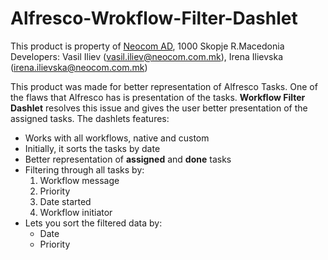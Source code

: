 # Alfresco-Wrokflow-Filter-Dashlet<br/>
This product is property of <a href="www.neocom.mk" target="blank">Neocom AD</a>, 1000 Skopje R.Macedonia<br/>
Developers: 
Vasil Iliev (vasil.iliev@neocom.com.mk),
Irena Ilievska (irena.ilievska@neocom.com.mk)

This product was made for better representation of Alfresco Tasks.
One of the flaws that Alfresco has is presentation of the tasks.
<strong>Workflow Filter Dashlet</strong> resolves this issue and gives the user better presentation of the assigned tasks.
The dashlets features:
<ul>
 <li>Works with all workflows, native and custom</li>
 <li>Initially, it sorts the tasks by date</li>
 <li>Better representation of <strong>assigned</strong> and <strong>done</strong> tasks</li>
 <li>Filtering through all tasks by:
   <ol>
     <li>Workflow message</li>
     <li>Priority</li>
     <li>Date started</li>
     <li>Workflow initiator</li>
   </ol>
</li>
 <li>Lets you sort the filtered data by:
   <ul>
       <li>Date</li>
       <li>Priority</li>
   </ul> 
</li>
</ul>

